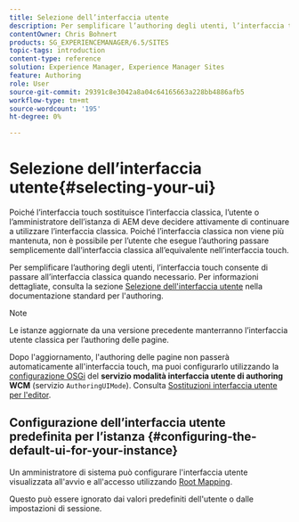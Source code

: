 ```yaml
---
title: Selezione dell’interfaccia utente
description: Per semplificare l’authoring degli utenti, l’interfaccia touch consente di passare all’interfaccia classica quando necessario.
contentOwner: Chris Bohnert
products: SG_EXPERIENCEMANAGER/6.5/SITES
topic-tags: introduction
content-type: reference
solution: Experience Manager, Experience Manager Sites
feature: Authoring
role: User
source-git-commit: 29391c8e3042a8a04c64165663a228bb4886afb5
workflow-type: tm+mt
source-wordcount: '195'
ht-degree: 0%

---
```


# Selezione dell’interfaccia utente{#selecting-your-ui}

Poiché l’interfaccia touch sostituisce l’interfaccia classica, l’utente o l’amministratore dell’istanza di AEM deve decidere attivamente di continuare a utilizzare l’interfaccia classica. Poiché l’interfaccia classica non viene più mantenuta, non è possibile per l’utente che esegue l’authoring passare semplicemente dall’interfaccia classica all’equivalente nell’interfaccia touch.

Per semplificare l’authoring degli utenti, l’interfaccia touch consente di passare all’interfaccia classica quando necessario. Per informazioni dettagliate, consulta la sezione [Selezione dell&#39;interfaccia utente](/help/sites-authoring/select-ui.md) nella documentazione standard per l&#39;authoring.

>[!NOTE]
>
>Le istanze aggiornate da una versione precedente manterranno l’interfaccia utente classica per l’authoring delle pagine.
>
>Dopo l&#39;aggiornamento, l&#39;authoring delle pagine non passerà automaticamente all&#39;interfaccia touch, ma puoi configurarlo utilizzando la [configurazione OSGi](/help/sites-deploying/configuring-osgi.md) del **servizio modalità interfaccia utente di authoring WCM** (servizio `AuthoringUIMode`). Consulta [Sostituzioni interfaccia utente per l&#39;editor](#uioverridesfortheeditor).

## Configurazione dell’interfaccia utente predefinita per l’istanza {#configuring-the-default-ui-for-your-instance}

Un amministratore di sistema può configurare l&#39;interfaccia utente visualizzata all&#39;avvio e all&#39;accesso utilizzando [Root Mapping](/help/sites-deploying/osgi-configuration-settings.md#daycqrootmapping).

Questo può essere ignorato dai valori predefiniti dell&#39;utente o dalle impostazioni di sessione.
